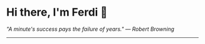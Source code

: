 <h1>Hi there, I'm Ferdi 👋</h1>

<p><em>
  "A minute's success pays the failure of years." — Robert Browning
</em></p>

---
